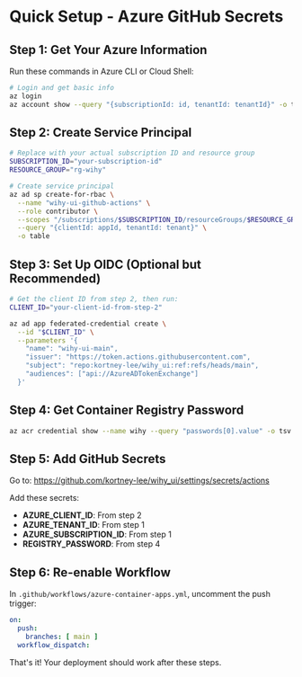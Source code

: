 # Quick Setup - Azure GitHub Secrets

## Step 1: Get Your Azure Information

Run these commands in Azure CLI or Cloud Shell:

```bash
# Login and get basic info
az login
az account show --query "{subscriptionId: id, tenantId: tenantId}" -o table
```

## Step 2: Create Service Principal

```bash
# Replace with your actual subscription ID and resource group
SUBSCRIPTION_ID="your-subscription-id"
RESOURCE_GROUP="rg-wihy"

# Create service principal
az ad sp create-for-rbac \
  --name "wihy-ui-github-actions" \
  --role contributor \
  --scopes "/subscriptions/$SUBSCRIPTION_ID/resourceGroups/$RESOURCE_GROUP" \
  --query "{clientId: appId, tenantId: tenant}" \
  -o table
```

## Step 3: Set Up OIDC (Optional but Recommended)

```bash
# Get the client ID from step 2, then run:
CLIENT_ID="your-client-id-from-step-2"

az ad app federated-credential create \
  --id "$CLIENT_ID" \
  --parameters '{
    "name": "wihy-ui-main",
    "issuer": "https://token.actions.githubusercontent.com", 
    "subject": "repo:kortney-lee/wihy_ui:ref:refs/heads/main",
    "audiences": ["api://AzureADTokenExchange"]
  }'
```

## Step 4: Get Container Registry Password

```bash
az acr credential show --name wihy --query "passwords[0].value" -o tsv
```

## Step 5: Add GitHub Secrets

Go to: https://github.com/kortney-lee/wihy_ui/settings/secrets/actions

Add these secrets:
- **AZURE_CLIENT_ID**: From step 2
- **AZURE_TENANT_ID**: From step 1  
- **AZURE_SUBSCRIPTION_ID**: From step 1
- **REGISTRY_PASSWORD**: From step 4

## Step 6: Re-enable Workflow

In `.github/workflows/azure-container-apps.yml`, uncomment the push trigger:

```yaml
on:
  push:
    branches: [ main ]
  workflow_dispatch:
```

That's it! Your deployment should work after these steps.